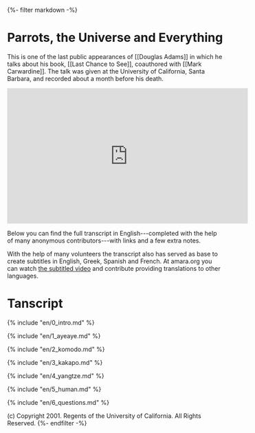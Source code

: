 {%- filter markdown -%}
# Parrots, the Universe and Everything

This is one of the last public appearances of [[Douglas Adams]] in which he talks
about his book, [[Last Chance to See]], coauthored with [[Mark Carwardine]].
The talk was given at the University of California, Santa Barbara, and recorded
about a month before his death.

<iframe width="560" height="315" src="https://www.youtube.com/embed/_ZG8HBuDjgc" frameborder="0" allow="accelerometer; autoplay; encrypted-media; gyroscope; picture-in-picture" allowfullscreen></iframe>

Below you can find the full transcript in English---completed with the help of
many anonymous contributors---with links and a few extra notes.

With the help of many volunteers the transcript also has served as base to
create subtitles in English, Greek, Spanish and French. At amara.org you can
watch [the subtitled video][subtitled] and contribute providing translations
to other languages.

[subtitled]: http://amara.org/en/videos/yoedZnaqoAov/info/douglas-adams-parrots-the-universe-and-everything/

# Tanscript

{% include "en/0_intro.md" %}

{% include "en/1_ayeaye.md" %}

{% include "en/2_komodo.md" %}

{% include "en/3_kakapo.md" %}

{% include "en/4_yangtze.md" %}

{% include "en/5_human.md" %}

{% include "en/6_questions.md" %}

(c) Copyright 2001. Regents of the University of California. All Rights
Reserved.
{%- endfilter -%}
